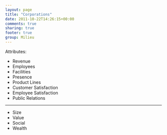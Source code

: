 ```yaml
---
layout: page
title: "Corporations"
date: 2011-10-22T14:26:15+00:00
comments: true
sharing: true
footer: true
group: Milieu
---
```


Attributes:

* Revenue
* Employees
* Facilities
* Presence
* Product Lines
* Customer Satisfaction
* Employee Satisfaction
* Public Relations
----
* Size
* Value
* Social
* Wealth
